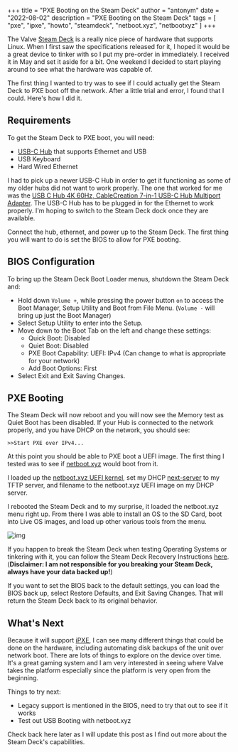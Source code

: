 +++
title = "PXE Booting on the Steam Deck"
author = "antonym"
date = "2022-08-02"
description = "PXE Booting on the Steam Deck"
tags = [
    "pxe",
    "ipxe",
    "howto",
    "steamdeck",
    "netboot.xyz",
    "netbootxyz"
]
+++

The Valve [Steam Deck](https://store.steampowered.com/steamdeck) is a really nice piece of hardware that supports Linux. When I first saw the specifications released for it, I hoped it would be a great device to tinker with so I put my pre-order in immediately. I received it in May and set it aside for a bit. One weekend I decided to start playing around to see what the hardware was capable of.

The first thing I wanted to try was to see if I could actually get the Steam Deck to PXE boot off the network. After a little trial and error, I found that I could. Here's how I did it.

## Requirements

To get the Steam Deck to PXE boot, you will need:

- [USB-C Hub](https://amzn.to/3zveSgu) that supports Ethernet and USB
- USB Keyboard
- Hard Wired Ethernet

I had to pick up a newer USB-C Hub in order to get it functioning as some of my older hubs did not want to work properly. The one that worked for me was the [USB C Hub 4K 60Hz, CableCreation 7-in-1 USB-C Hub Multiport Adapter](https://amzn.to/3zveSgu). The USB-C Hub has to be plugged in for the Ethernet to work properly. I'm hoping to switch to the Steam Deck dock once they are available.

Connect the hub, ethernet, and power up to the Steam Deck. The first thing you will want to do is set the BIOS to allow for PXE booting.

## BIOS Configuration

To bring up the Steam Deck Boot Loader menus, shutdown the Steam Deck and:

- Hold down `Volume +`, while pressing the power button `on` to access the Boot Manager, Setup Utility and Boot from File Menu. (`Volume -` will bring up just the Boot Manager)
- Select Setup Utility to enter into the Setup.
- Move down to the Boot Tab on the left and change these settings:
  - Quick Boot: Disabled
  - Quiet Boot: Disabled
  - PXE Boot Capability: UEFI: IPv4 (Can change to what is appropriate for your network)
  - Add Boot Options: First
- Select Exit and Exit Saving Changes.

## PXE Booting

The Steam Deck will now reboot and you will now see the Memory test as Quiet Boot has been disabled. If your Hub is connected to the network properly, and you have DHCP on the network, you should see:

```shell
>>Start PXE over IPv4...
```

At this point you should be able to PXE boot a UEFI image. The first thing I tested was to see if [netboot.xyz](https://netboot.xyz/) would boot from it.

I loaded up the [netboot.xyz UEFI kernel](https://boot.netboot.xyz/ipxe/netboot.xyz.efi), set my DHCP [next-server](https://netboot.xyz/docs/booting/tftp) to my TFTP server, and filename to the netboot.xyz UEFI image on my DHCP server.

I rebooted the Steam Deck and to my surprise, it loaded the netboot.xyz menu right up. From there I was able to install an OS to the SD Card, boot into Live OS images, and load up other various tools from the menu. 

![img][1] 

If you happen to break the Steam Deck when testing Operating Systems or tinkering with it, you can follow the Steam Deck Recovery Instructions [here](https://help.steampowered.com/en/faqs/view/1B71-EDF2-EB6D-2BB3). (**Disclaimer: I am not responsible for you breaking your Steam Deck, always have your data backed up!**)

If you want to set the BIOS back to the default settings, you can load the BIOS back up, select Restore Defaults, and Exit Saving Changes. That will return the Steam Deck back to its original behavior.

## What's Next

Because it will support [iPXE](https://ipxe.org/), I can see many different things that could be done on the hardware, including automating disk backups of the unit over network boot. There are lots of things to explore on the device over time. It's a great gaming system and I am very interested in seeing where Valve takes the platform especially since the platform is very open from the beginning.

Things to try next:

- Legacy support is mentioned in the BIOS, need to try that out to see if it works
- Test out USB Booting with netboot.xyz

Check back here later as I will update this post as I find out more about the Steam Deck's capabilities.

 [1]: /images/steamdeck-nbxyz.png